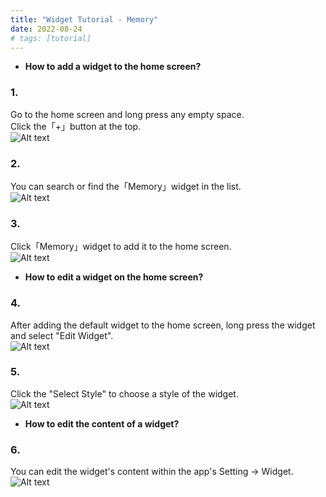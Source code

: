 ```yaml
---
title: "Widget Tutorial - Memory"
date: 2022-08-24
# tags: [tutorial]
---
```


- **How to add a widget to the home screen?**

### 1.
Go to the home screen and long press any empty space.\
Click the「+」button at the top.\
![Alt text](/images/tutorial_1.jpg?raw=true "Optional Title")

### 2. 
You can search or find the「Memory」widget in the list.\
![Alt text](/images/tutorial_2.jpg?raw=true "Optional Title")

### 3.
Click「Memory」widget to add it to the home screen.\
![Alt text](/images/tutorial_3.jpg?raw=true "Optional Title")

- **How to edit a widget on the home screen?**

### 4.
After adding the default widget to the home screen, long press the widget and select "Edit Widget".\
![Alt text](/images/tutorial_4.jpg?raw=true "Optional Title")

### 5.
Click the "Select Style" to choose a style of the widget.\
![Alt text](/images/tutorial_5.jpg?raw=true "Optional Title")

- **How to edit the content of a widget?**

### 6.
You can edit the widget's content within the app's Setting -> Widget.\
![Alt text](/images/tutorial_6.jpg?raw=true "Optional Title")
